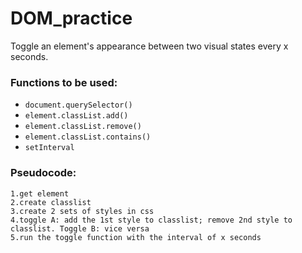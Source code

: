 # DOM_practice
 
 Toggle an element's appearance between two visual states every x seconds.

 ### Functions to be used:

- `document.querySelector()`
- `element.classList.add()`
- `element.classList.remove()`
- `element.classList.contains()`
- `setInterval`

### Pseudocode:

```
1.get element
2.create classlist
3.create 2 sets of styles in css
4.toggle A: add the 1st style to classlist; remove 2nd style to classlist. Toggle B: vice versa
5.run the toggle function with the interval of x seconds
```
